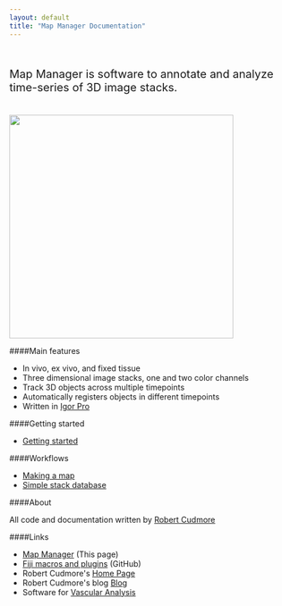 ```yaml
---
layout: default
title: "Map Manager Documentation"
---
```


<BR>

<p style="font-size:20px">
Map Manager is software to annotate and analyze time-series of 3D image stacks.
</p>

<BR>

<IMG class="img-float-right" SRC="/mapmanager/images/imagingcore/stack_example_spines.jpg" width="400">

####Main features

- In vivo, ex vivo, and fixed tissue
- Three dimensional image stacks, one and two color channels
- Track 3D objects across multiple timepoints
- Automatically registers objects in different timepoints
- Written in [Igor Pro][1]

####Getting started

- [Getting started][5]

####Workflows

- [Making a map][3]
- [Simple stack database][4]

####About

All code and documentation written by [Robert Cudmore][2]

####Links

- <A HREF="http://cudmore.github.io/mapmanager/">Map Manager</A> (This page)
- <A HREF="https://github.com/cudmore/bob-fiji-plugins">Fiji macros and plugins</A> (GitHub)
- Robert Cudmore's <A HREF="http://robertcudmore.org/">Home Page</A>
- Robert Cudmore's blog <A HREF="http://cudmore.github.io/">Blog</A>
- Software for <A HREF="http://cudmore.github.io/Vascular-Analysis/">Vascular Analysis</A>


[1]: http://wavemetrics.com
[2]: http://robertcudmore.org
[3]: /mapmanager/making-a-map/ "making-a-map"
[4]: /mapmanager/simple-stack-db/ "simple-stack-db"
[5]: /mapmanager/getting-started/